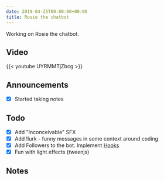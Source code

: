 ```yaml
---
date: 2019-04-25T00:00:00+00:00
title: Rosie the chatbot
---
```


Working on Rosie the chatbot.

<!--more-->

## Video

{{< youtube UYRMMTjZbcg >}}

## Announcements

- [X] Started taking notes

## Todo

- [X] Add "Inconceivable" SFX
- [X] Add !lurk - funny messages in some context around coding
- [X] Add Followers to the bot. Implement [Hooks](https://dev.twitch.tv/docs/api/webhooks-guide/)
- [X] Fun with light effects (tweenjs)

## Notes